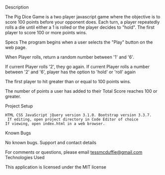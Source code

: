 Description

The Pig Dice Game is a two player javascript game where the objective is to score 100 points before your opponent does.
Each turn, a player repeatedly rolls a die until either a 1 is rolled or the player decides to "hold". The first player to score 100 or more points wins.

Specs
 The program begins when a user selects the "Play" button on the web page.

 When Player rolls, return a random number between '1' and '6'.

  If current Player rolls '2', they go again.
  If current Player rolls a number between '2' and '6', player has the option to 'hold' or 'roll' again

 The first player to hit greater than or equal to 100 points wins.

 The number of points a user has added to their Total Score reaches 100 or greater.
    

Project Setup

    HTML CSS JavaScript jQuery version 3.1.0. Bootstrap version 3.3.7.
     If editing, open project directory in Code Editor of choice
    If viewing, open index.html in a web browser.

Known Bugs

No known bugs.
Support and contact details

For comments or questions, please email tessmcduffie@gmail.com
Technologies Used



This application is licensed under the MIT license
